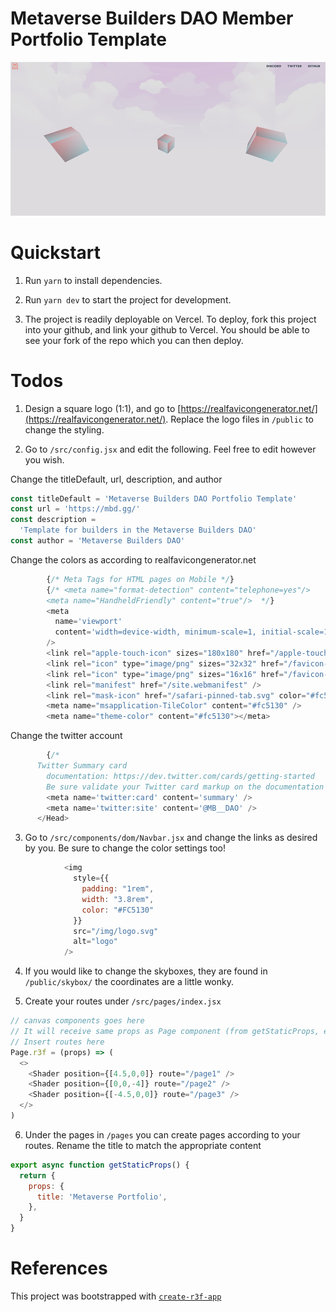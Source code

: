 # Metaverse Builders DAO Member Portfolio Template

![Screenshot](documentation/screenshot.png)
# Quickstart
1. Run `yarn` to install dependencies.

2. Run `yarn dev` to start the project for development.

3. The project is readily deployable on Vercel. To deploy, fork this project into your github, and link your github to Vercel. 
You should be able to see your fork of the repo which you can then deploy.

# Todos
1. Design a square logo (1:1), and go to [https://realfavicongenerator.net/](https://realfavicongenerator.net/). Replace the logo files in `/public` to change the styling.

2. Go to `/src/config.jsx` and edit the following. Feel free to edit however you wish. 

Change the titleDefault, url, description, and author
```javascript
const titleDefault = 'Metaverse Builders DAO Portfolio Template'
const url = 'https://mbd.gg/'
const description =
  'Template for builders in the Metaverse Builders DAO'
const author = 'Metaverse Builders DAO'
```

Change the colors as according to realfavicongenerator.net
```javascript
        {/* Meta Tags for HTML pages on Mobile */}
        {/* <meta name="format-detection" content="telephone=yes"/>
        <meta name="HandheldFriendly" content="true"/>  */}
        <meta
          name='viewport'
          content='width=device-width, minimum-scale=1, initial-scale=1.0'
        />
        <link rel="apple-touch-icon" sizes="180x180" href="/apple-touch-icon.png" />
        <link rel="icon" type="image/png" sizes="32x32" href="/favicon-32x32.png" />
        <link rel="icon" type="image/png" sizes="16x16" href="/favicon-16x16.png" />
        <link rel="manifest" href="/site.webmanifest" />
        <link rel="mask-icon" href="/safari-pinned-tab.svg" color="#fc5130" />
        <meta name="msapplication-TileColor" content="#fc5130" />
        <meta name="theme-color" content="#fc5130"></meta>
```

Change the twitter account
```javascript
        {/* 
      Twitter Summary card
        documentation: https://dev.twitter.com/cards/getting-started
        Be sure validate your Twitter card markup on the documentation site. */}
        <meta name='twitter:card' content='summary' />
        <meta name='twitter:site' content='@MB__DAO' />
      </Head>
```

3. Go to `/src/components/dom/Navbar.jsx` and change the links as desired by you.
Be sure to change the color settings too!

```javascript
            <img 
              style={{
                padding: "1rem",
                width: "3.8rem",
                color: "#FC5130"
              }} 
              src="/img/logo.svg" 
              alt="logo" 
            />
```

4. If you would like to change the skyboxes, they are found in `/public/skybox/` the coordinates are a little wonky.

5. Create your routes under `/src/pages/index.jsx`
```javascript
// canvas components goes here
// It will receive same props as Page component (from getStaticProps, etc.)
// Insert routes here
Page.r3f = (props) => (
  <>
    <Shader position={[4.5,0,0]} route="/page1" />
    <Shader position={[0,0,-4]} route="/page2" />
    <Shader position={[-4.5,0,0]} route="/page3" />
  </>
)
```

6. Under the pages in `/pages` you can create pages according to your routes. Rename the title to match the appropriate content
```javascript
export async function getStaticProps() {
  return {
    props: {
      title: 'Metaverse Portfolio',
    },
  }
}
```

# References
This project was bootstrapped with [`create-r3f-app`](https://github.com/utsuboco/create-r3f-app)